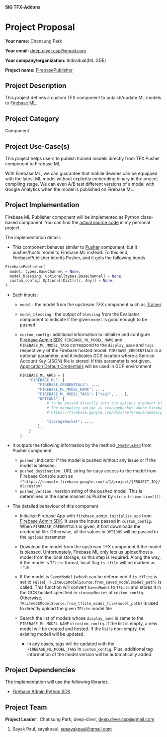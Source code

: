 #### SIG TFX-Addons
# Project Proposal

**Your name:** Chansung Park

**Your email:** deep.diver.csp@gmail.com

**Your company/organization:** Individual(ML GDE)

**Project name:** [FirebasePublisher](https://github.com/tensorflow/tfx-addons/issues/59)

## Project Description
This project defines a custom TFX component to publish/update ML models to [Firebase ML](https://firebase.google.com/products/ml). 

## Project Category
Component

## Project Use-Case(s)
This project helps users to publish trained models directly from TFX Pusher component to Firebase ML. 

With Firebase ML, we can guarantee that mobile devices can be equipped with the latest ML model without explicitly embedding binary in the project compiling stage. We can even A/B test different versions of a model with Google Analytics when the model is published on Firebase ML.

## Project Implementation
Firebase ML Publisher component will be implemented as Python class-based component. You can find the [actual source code](https://github.com/deep-diver/complete-mlops-system-workflow/tree/feat/firebase-publisher/training_pipeline/pipeline/components/pusher/FirebasePublisher) in my personal project. 

The implementation details
- This component behaves similar to [Pusher](https://www.tensorflow.org/tfx/api_docs/python/tfx/v1/components/Pusher) component, but it pushes/hosts model to Firebase ML instead. To this end, FirebasePublisher interits Pusher, and it gets the following inputs

```python
FirebasePublisher(
  model: types.BaseChannel = None,
  model_blessing: Optional[types.BaseChannel] = None,
  custom_config: Optional[Dict[str, Any]] = None,
)
```

- Each inputs:
  - `model` : the model from the upstream TFX component such as [Trainer](https://www.tensorflow.org/tfx/api_docs/python/tfx/v1/components/Trainer)
  - `model_blessing` : the output of `blessing` from the Evaluator component to indicate if the given `model` is good enough to be pushed
  - `custom_config` : additional information to initialize and configure [Firebase Admin SDK](https://firebase.google.com/docs/reference/admin/python). `FIREBASE_ML_MODEL_NAME` and `FIREBASE_ML_MODEL_TAGS` correspond to the `display_name` and `tags` respectively of the Firebase hosted model. `FIREBASE_CREDENTIALS` is a optional parameter, and it indicates GCS location where a Service Account Key (JSON) file is stored. If this parameter is not given, [Application Default Credentials](https://cloud.google.com/docs/authentication/production) will be used in GCP environment

    ```python
    FIREBASE_ML_ARGS = {
        "FIREBASE_ML": {
            "FIREBASE_CREDENTIALS": ...,
            "FIREBASE_ML_MODEL_NAME": ...,
            "FIREBASE_ML_MODEL_TAGS": ["tag1", ... ],
            "OPTIONS": { 
                # to be passed directly into the options argument of firebase_admin.initialize_app. 
                # The mandatory option is storageBucket where Firebase ML stores model
                # https://firebase.google.com/docs/reference/admin/python/firebase_admin#initialize_app

                "storageBucket": ...,
            },
        }
    }
    ```

- It outputs the following information by the method [`_MarkPushed`](https://github.com/tensorflow/tfx/blob/3b5290aa77c2df52a4791715cfd761be7696fe81/tfx/components/pusher/executor.py#L222) from Pusher component
  - `pushed` : indicator if the model is pushed without any issue or if the model is blessed.
  - `pushed_destination` : URL string for easy access to the model from Firebase Console such as `f"https://console.firebase.google.com/u/1/project/{PROJECT_ID}/ml/custom"`
  - `pushed_version` : version string of the pushed model. This is determined in the same manner as Pusher by `str(int(time.time()))`

- The detailed behaviour of this component
  - Initialize Firebase App with `firebase_admin.initialize_app` from [Firebase Admin SDK](https://firebase.google.com/docs/admin/setup). It uses the inputs passed in `custom_config`. When `FIREBASE_CREDENTIALS` is given, it first downloads the credential file. Otherwise, all the values in `OPTIONS` will be passed to the `options` parameter
  
  - Download the model from the upstream TFX component if the model is blessed. Unfortunately, Firebase ML only lets us upload/host a model from the local storage, so this step is required. Along the way, if the model is `TFLite` format, local flag `is_tfile` will be marked as `True`
  
  - If the model is `SavedModel` (which can be determined if `is_tflite` is set to `False`), `TFLiteGCSModelSource.from_saved_model(model_path)` is called. This function will convert `SavedModel` to `TFLite` and stores it in the GCS bucket specified in `storageBucket` of `custom_config`. Otherwise, `TFLiteGCSModelSource.from_tflite_model_file(model_path)` is used to directly upload the given `TFLite` model file

  - Search the list of models whose `display_name` is same to the `FIREBASE_ML_MODEL_NAME` in `custom_config`. If the list is empty, a new model will be created and hosted. If the list is non-empty, the existing modell will be updated. 
    - In any cases, tags will be updated with the `FIREBASE_ML_MODEL_TAGS` in `custom_config`. Plus, additional tag information of the model version will be automatically added.

## Project Dependencies
The implementation will use the following libraries.
- [Firebase Admin Python SDK](https://github.com/firebase/firebase-admin-python)

## Project Team
**Project Leader** : Chansung Park, deep-diver, deep.diver.csp@gmail.com
1. Sayak Paul, sayakpaul, spsayakpaul@gmail.com
